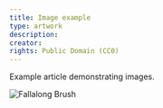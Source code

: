 ```yaml
---
title: Image example
type: artwork
description:
creator: 
rights: Public Domain (CC0)
---
```


Example article demonstrating images.

![Fallalong Brush](./images/fallalongbrush2.png)
